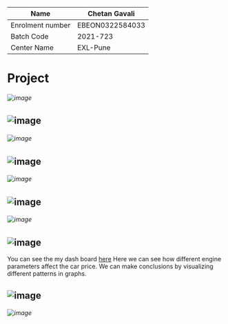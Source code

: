 Name | Chetan Gavali
--- | --
Enrolment number | EBEON0322584033
Batch Code | 2021-723
Center Name | EXL-Pune
# Project
###### ![image](https://user-images.githubusercontent.com/89082316/185776881-507e5d61-fa43-44da-81ed-f3466f5729c1.png)
## ![image](https://user-images.githubusercontent.com/89082316/185777264-941d00b3-e8e8-46a7-813b-6c99dfeefdea.png)
###### ![image](https://user-images.githubusercontent.com/89082316/185777286-da780df1-d406-4289-996b-b41c6fc4a319.png)
## ![image](https://user-images.githubusercontent.com/89082316/185777352-9e335511-f195-42f9-8fe3-c32a9ac161df.png)
###### ![image](https://user-images.githubusercontent.com/89082316/185777363-318ab82c-f371-4e98-a209-9ed5f12b3001.png)
## ![image](https://user-images.githubusercontent.com/89082316/185777379-393c039c-87f4-4f66-8249-239b1be2b64f.png)
###### ![image](https://user-images.githubusercontent.com/89082316/185777390-094ac604-6f0f-450b-b39f-0f6ae66a4bfd.png)
## ![image](https://user-images.githubusercontent.com/89082316/185777417-40d2570e-1999-402e-a6b7-554700d3680f.png)
You can see the my dash board [here](https://public.tableau.com/app/profile/chetan.gavali/viz/CarPriceWithEngineParameters/DashboardonCarPriceWithEngineSpecification?publish=yes)
Here we can see how different engine parameters affect the car price.
We can make conclusions by visualizing different patterns in graphs.
## ![image](https://user-images.githubusercontent.com/89082316/185777899-0775a81a-555d-4579-9d4a-09cd84748341.png)
###### ![image](https://user-images.githubusercontent.com/89082316/185777967-1310dcf7-a2a3-4c3d-99c3-52cc2c20f458.png)
